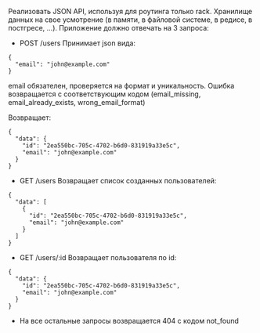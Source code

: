 Реализовать JSON API, используя для роутинга только rack.
Хранилище данных на свое усмотрение (в памяти, в файловой системе, в редисе, в постгресе, ...).
Приложение должно отвечать на 3 запроса:

* POST /users
Принимает json вида:
```
{
  "email": "john@example.com"
}
```
email обязателен, проверяется на формат и уникальность. Ошибка возвращается с соответствующим кодом (email_missing, email_already_exists, wrong_email_format)

Возвращает:
```
{
  "data": {
    "id": "2ea550bc-705c-4702-b6d0-831919a33e5c",
    "email": "john@example.com"
  }
}
```

* GET /users
Возвращает список созданных пользователей:
```
{
  "data": [
    {
      "id": "2ea550bc-705c-4702-b6d0-831919a33e5c",
      "email": "john@example.com"
    }
  ]
}
```

* GET /users/:id
Возвращает пользователя по id:
```
{
  "data": {
    "id": "2ea550bc-705c-4702-b6d0-831919a33e5c",
    "email": "john@example.com"
  }
}
```

* На все остальные запросы возвращается 404 с кодом not_found
